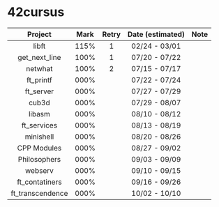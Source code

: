 # 42cursus

|     Project    | Mark | Retry | Date (estimated) |    Note   |
|:--------------:|:----:|:-----:|:----------------:|:---------:|
|      libft     | 115% |   1   |   02/24 - 03/01  |           |
|  get_next_line | 100% |   1   |   07/20 - 07/22  |           |
|     netwhat    | 100% |   2   |   07/15 - 07/17  |           |
|    ft_printf   | 000% |       |   07/22 - 07/24  |           |
|    ft_server   | 000% |       |   07/27 - 07/29  |           |
|      cub3d     | 000% |       |   07/29 - 08/07  |           |
|     libasm     | 000% |       |   08/10 - 08/12  |           |
|   ft_services  | 000% |       |   08/13 - 08/19  |           |
|    minishell   | 000% |       |   08/20 - 08/26  |           |
|   CPP Modules  | 000% |       |   08/27 - 09/02  |           |
|  Philosophers  | 000% |       |   09/03 - 09/09  |           |
|     webserv    | 000% |       |   09/10 - 09/15  |           |
| ft_contatiners | 000% |       |   09/16 - 09/26  |           |
|ft_transcendence| 000% |       |   10/02 - 10/10  |           |
